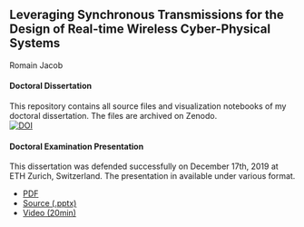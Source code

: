 ## Leveraging Synchronous Transmissions for the Design of Real-time Wireless Cyber-Physical Systems

Romain Jacob

#### Doctoral Dissertation
This repository contains all source files and visualization notebooks of my doctoral dissertation. The files are archived on Zenodo.  
[![DOI](https://zenodo.org/badge/DOI/10.5281/zenodo.3510184.svg)](https://doi.org/10.5281/zenodo.3510184)

#### Doctoral Examination Presentation
This dissertation was defended successfully on December 17th, 2019 at ETH Zurich, Switzerland. The presentation in available under various format.
- [PDF](https://osf.io/rgkdx/)
- [Source (.pptx)](https://osf.io/6vd9j/)
- [Video (20min)](https://youtu.be/t-cynMz2s0c)
